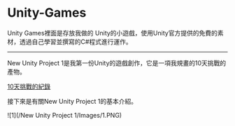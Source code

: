 # Unity-Games

Unity Games裡面是存放我做的 Unity的小遊戲，使用Unity官方提供的免費的素材，透過自己學習並撰寫的C#程式進行運作。

*****

New Unity Project 1是我第一份Unity的遊戲創作，它是一項我規畫的10天挑戰的產物。

<a href="http://example.com">10天挑戰的紀錄</a>



接下來是有關New Unity Project 1的基本介紹。

![1](/New Unity Project 1/Images/1.PNG)
